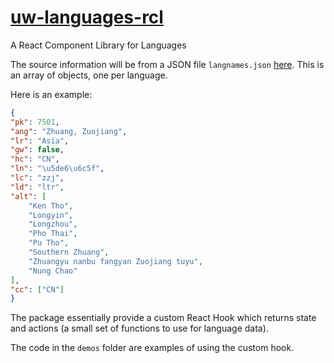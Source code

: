 # [uw-languages-rcl](https://unfoldingWord.github.io/uw-languages-rcl/)

A React Component Library for Languages

The source information will be from a JSON file `langnames.json` [here](https://td.unfoldingword.org/exports/langnames.json). 
This is an array of objects, one per language. 

Here is an example:

```json
{
"pk": 7501,
"ang": "Zhuang, Zuojiang",
"lr": "Asia",
"gw": false,
"hc": "CN",
"ln": "\u5de6\u6c5f",
"lc": "zzj",
"ld": "ltr",
"alt": [
    "Ken Tho",
    "Longyin",
    "Longzhou",
    "Pho Thai",
    "Pu Tho",
    "Southern Zhuang",
    "Zhuangyu nanbu fangyan Zuojiang tuyu",
    "Nung Chao"
],
"cc": ["CN"]
}
```

The package essentially provide a custom React Hook which returns
state and actions (a small set of functions to use for language data).

The code in the `demos` folder are examples of using the custom hook.